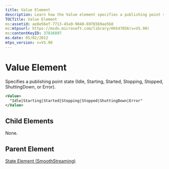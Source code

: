 ```yaml
---
title: Value Element
description: Learn how the Value element specifies a publishing point state (Idle, Starting, Started, Stopping, Stopped, ShuttingDown, or Error).
TOCTitle: Value Element
ms:assetid: ae8e56ef-7713-45a9-9840-6976569ae5b8
ms:mtpsurl: https://msdn.microsoft.com/library/Hh547056(v=VS.90)
ms:contentKeyID: 37836897
ms.date: 05/02/2012
mtps_version: v=VS.90
---
```


# Value Element

Specifies a publishing point state (Idle, Starting, Started, Stopping, Stopped, ShuttingDown, or Error).

```xml
<Value>
  "Idle|Starting|Started|Stopping|Stopped|ShuttingDown|Error"
</Value>
```

## Child Elements

None.

## Parent Element

[State Element (SmoothStreaming)](state-element-smoothstreaming.md)
